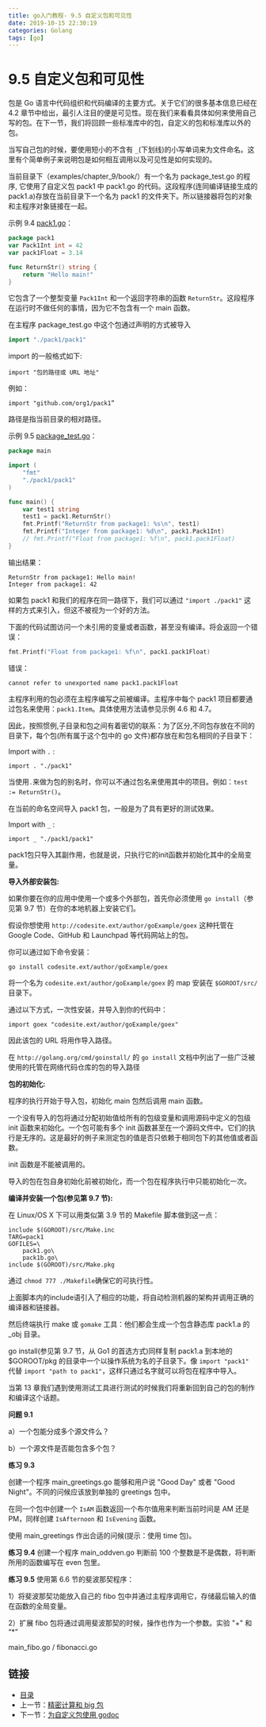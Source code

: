 ```yaml
---
title: go入门教程- 9.5 自定义包和可见性   
date: 2019-10-15 22:30:19   
categories: Golang   
tags: [go]   
---
```

# 9.5 自定义包和可见性

包是 Go 语言中代码组织和代码编译的主要方式。关于它们的很多基本信息已经在 4.2 章节中给出，最引人注目的便是可见性。现在我们来看看具体如何来使用自己写的包。在下一节，我们将回顾一些标准库中的包，自定义的包和标准库以外的包。

当写自己包的时候，要使用短小的不含有 `_`(下划线)的小写单词来为文件命名。这里有个简单例子来说明包是如何相互调用以及可见性是如何实现的。

当前目录下（examples/chapter_9/book/）有一个名为 package_test.go 的程序, 它使用了自定义包 pack1 中 pack1.go 的代码。这段程序(连同编译链接生成的 pack1.a)存放在当前目录下一个名为 pack1 的文件夹下。所以链接器将包的对象和主程序对象链接在一起。

示例 9.4 [pack1.go](examples/chapter_9/book/pack1/pack1.go)：

```go
package pack1
var Pack1Int int = 42
var pack1Float = 3.14

func ReturnStr() string {
	return "Hello main!"
}
```

它包含了一个整型变量 `Pack1Int` 和一个返回字符串的函数 `ReturnStr`。这段程序在运行时不做任何的事情，因为它不包含有一个 main 函数。

在主程序 package_test.go 中这个包通过声明的方式被导入

```go
import "./pack1/pack1"
```

import 的一般格式如下:

	import "包的路径或 URL 地址" 

例如：

	import "github.com/org1/pack1”

路径是指当前目录的相对路径。

示例 9.5 [package_test.go](examples/chapter_9/book/package_test.go)：

```go
package main

import (
	"fmt"
	"./pack1/pack1"
)

func main() {
	var test1 string
	test1 = pack1.ReturnStr()
	fmt.Printf("ReturnStr from package1: %s\n", test1)
	fmt.Printf("Integer from package1: %d\n", pack1.Pack1Int)
	// fmt.Printf("Float from package1: %f\n", pack1.pack1Float)
}
```

输出结果：

	ReturnStr from package1: Hello main!
	Integer from package1: 42

如果包 pack1 和我们的程序在同一路径下，我们可以通过 `"import ./pack1"` 这样的方式来引入，但这不被视为一个好的方法。

下面的代码试图访问一个未引用的变量或者函数，甚至没有编译。将会返回一个错误：

```go
fmt.Printf("Float from package1: %f\n", pack1.pack1Float)
```

错误：
	
	cannot refer to unexported name pack1.pack1Float

主程序利用的包必须在主程序编写之前被编译。主程序中每个 pack1 项目都要通过包名来使用：`pack1.Item`。具体使用方法请参见示例 4.6 和 4.7。

因此，按照惯例,子目录和包之间有着密切的联系：为了区分,不同包存放在不同的目录下，每个包(所有属于这个包中的 go 文件)都存放在和包名相同的子目录下：

Import with `.` :  
	
	import . "./pack1"

当使用`.`来做为包的别名时，你可以不通过包名来使用其中的项目。例如：`test := ReturnStr()`。

在当前的命名空间导入 pack1 包，一般是为了具有更好的测试效果。

Import with `_` : 

	import _ "./pack1/pack1"

pack1包只导入其副作用，也就是说，只执行它的init函数并初始化其中的全局变量。

**导入外部安装包:**

如果你要在你的应用中使用一个或多个外部包，首先你必须使用 `go install`（参见第 9.7 节）在你的本地机器上安装它们。

假设你想使用 `http://codesite.ext/author/goExample/goex` 这种托管在 Google Code、GitHub 和 Launchpad 等代码网站上的包。

你可以通过如下命令安装：

	go install codesite.ext/author/goExample/goex

将一个名为 `codesite.ext/author/goExample/goex` 的 map 安装在 `$GOROOT/src/` 目录下。

通过以下方式，一次性安装，并导入到你的代码中：

	import goex "codesite.ext/author/goExample/goex"

因此该包的 URL 将用作导入路径。

在 `http://golang.org/cmd/goinstall/` 的 `go install` 文档中列出了一些广泛被使用的托管在网络代码仓库的包的导入路径

**包的初始化:**

程序的执行开始于导入包，初始化 main 包然后调用 main 函数。

一个没有导入的包将通过分配初始值给所有的包级变量和调用源码中定义的包级 init 函数来初始化。一个包可能有多个 init 函数甚至在一个源码文件中。它们的执行是无序的。这是最好的例子来测定包的值是否只依赖于相同包下的其他值或者函数。

init 函数是不能被调用的。

导入的包在包自身初始化前被初始化，而一个包在程序执行中只能初始化一次。

**编译并安装一个包(参见第 9.7 节):**

在 Linux/OS X 下可以用类似第 3.9 节的 Makefile 脚本做到这一点：

	include $(GOROOT)/src/Make.inc
	TARG=pack1
	GOFILES=\
	 	pack1.go\
	 	pack1b.go\
	include $(GOROOT)/src/Make.pkg

通过 `chmod 777 ./Makefile`确保它的可执行性。

上面脚本内的include语引入了相应的功能，将自动检测机器的架构并调用正确的编译器和链接器。

然后终端执行 make 或 `gomake` 工具：他们都会生成一个包含静态库 pack1.a 的 _obj 目录。

go install(参见第 9.7 节，从 Go1 的首选方式)同样复制 pack1.a 到本地的 $GOROOT/pkg 的目录中一个以操作系统为名的子目录下。像 `import "pack1"` 代替 `import "path to pack1"`，这样只通过名字就可以将包在程序中导入。

当第 13 章我们遇到使用测试工具进行测试的时候我们将重新回到自己的包的制作和编译这个话题。

**问题 9.1**

a）一个包能分成多个源文件么？

b）一个源文件是否能包含多个包？

**练习 9.3**

创建一个程序 main_greetings.go 能够和用户说 "Good Day" 或者 "Good Night"。不同的问候应该放到单独的 greetings 包中。

在同一个包中创建一个 `IsAM` 函数返回一个布尔值用来判断当前时间是 AM 还是 PM，同样创建 `IsAfternoon` 和 `IsEvening` 函数。

使用 main_greetings 作出合适的问候(提示：使用 time 包)。

**练习 9.4** 创建一个程序 main_oddven.go 判断前 100 个整数是不是偶数，将判断所用的函数编写在 even 包里。

**练习 9.5** 使用第 6.6 节的斐波那契程序：

1）将斐波那契功能放入自己的 fibo 包中并通过主程序调用它，存储最后输入的值在函数的全局变量。

2）扩展 fibo 包将通过调用斐波那契的时候，操作也作为一个参数。实验 "+" 和 “*”

main_fibo.go / fibonacci.go

## 链接

- [目录](https://blog.zshipu.com/2019/10/15/golang/20191015/directory/)
- 上一节：[精密计算和 big 包](file://09.4.md)
- 下一节：[为自定义包使用 godoc](file://09.6.md)
